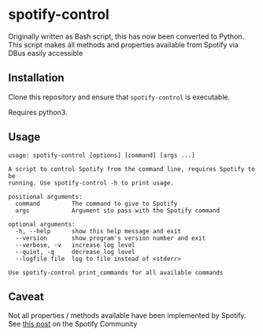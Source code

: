 # spotify-control

Originally written as Bash script, this has now been converted to Python. This
script makes all methods and properties available from Spotify via DBus easily
accessible

## Installation

Clone this repository and ensure that `spotify-control` is executable.

Requires python3.

## Usage

```
usage: spotify-control [options] [command] [args ...]

A script to control Spotify from the command line, requires Spotify to be
running. Use spotify-control -h to print usage.

positional arguments:
  command         The command to give to Spotify
  args            Argument sto pass with the Spotify command

optional arguments:
  -h, --help      show this help message and exit
  --version       show program's version number and exit
  --verbose, -v   increase log level
  --quiet, -q     decrease log level
  --logfile file  log to file instead of <stderr>

Use spotify-control print_commands for all available commands

```

## Caveat

Not all properties / methods available have been implemented by Spotify. See
[this post](https://community.spotify.com/t5/Desktop-Linux-Windows-Web-Player/Cannot-control-volume-using-MPRIS-D-bus/m-p/1465152/highlight/true#M167907)
on the Spotify Community
